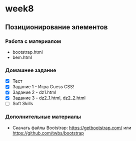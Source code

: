 # week8
## Позиционирование элементов

### Работа с материалом  
- bootstrap.html
- bem.html

### Домашнее задание  
- [x] Тест
- [x] Задание 1 - Игра Guess CSS!
- [x] Задание 2 - dz1.html
- [x] Задание 3 - dz2_1.html, dz2_2.html
- [ ] Soft Skills

### Дополнительные материалы
- Скачать файлы Bootstrap: https://getbootstrap.com/ или https://github.com/twbs/bootstrap
